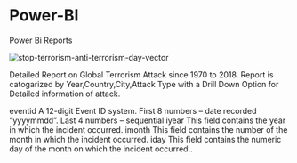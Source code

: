 # Power-BI
Power Bi Reports

![stop-terrorism-anti-terrorism-day-vector](https://github.com/swapnil94pardeshi/Power-BI/assets/126460594/e7f281ec-ed67-4d8a-af9a-4a80205f6ab3)



Detailed Report on Global Terrorism Attack since 1970 to 2018.
Report is catogarized by Year,Country,City,Attack Type with a Drill Down Option for Detailed information of attack.

eventid
A 12-digit Event ID system. First 8 numbers – date recorded “yyyymmdd”. Last 4 numbers – sequential
iyear
This field contains the year in which the incident occurred.
imonth
This field contains the number of the month in which the incident occurred.
iday
This field contains the numeric day of the month on which the incident occurred..
